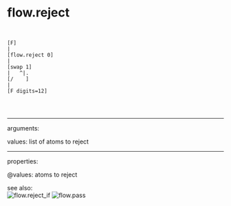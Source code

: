 # flow.reject

```


[F]
|
[flow.reject 0]
|
[swap 1]
|   ^|.
[/    ]
|
[F digits=12]


            
```
---
arguments:

values: list of atoms to reject<br>

---
properties:

@values: atoms to reject<br>

see also:<br>
![flow.reject_if]("img/object_flow.reject_if.png")
![flow.pass]("img/object_flow.pass.png")
